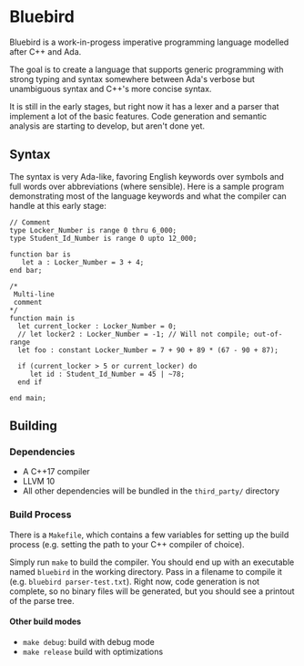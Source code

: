 # Bluebird

Bluebird is a work-in-progess imperative programming language modelled after C++ and Ada.

The goal is to create a language that supports generic programming with strong typing and syntax somewhere between Ada's
verbose but unambiguous syntax and C++'s more concise syntax.

It is still in the early stages, but right now it has a lexer and a parser that implement a lot of the basic features. Code generation and
semantic analysis are starting to develop, but aren't done yet.

## Syntax

The syntax is very Ada-like, favoring English keywords over symbols and full words over abbreviations (where sensible). Here is a sample
program demonstrating most of the language keywords and what the compiler can handle at
this early stage:

```
// Comment
type Locker_Number is range 0 thru 6_000;
type Student_Id_Number is range 0 upto 12_000;

function bar is
   let a : Locker_Number = 3 + 4;
end bar;

/*
 Multi-line
 comment
*/
function main is
  let current_locker : Locker_Number = 0;
  // let locker2 : Locker_Number = -1; // Will not compile; out-of-range
  let foo : constant Locker_Number = 7 + 90 + 89 * (67 - 90 + 87);

  if (current_locker > 5 or current_locker) do
     let id : Student_Id_Number = 45 | ~78;
  end if

end main;
```

## Building

### Dependencies

- A C++17 compiler
- LLVM 10
- All other dependencies will be bundled in the `third_party/` directory

### Build Process

There is a `Makefile`, which contains a few variables for setting up the build process
(e.g. setting the path to your C++ compiler of choice).

Simply run `make` to build the compiler. You should end up with an executable named
`bluebird` in the working directory. Pass in a filename to compile it
(e.g. `bluebird parser-test.txt`). Right now, code generation is not complete, so no
binary files will be generated, but you should see a printout of the parse tree.

#### Other build modes

- `make debug`: build with debug mode
- `make release` build with optimizations